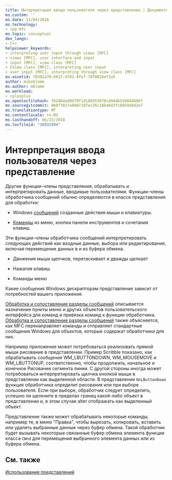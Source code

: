 ```yaml
---
title: Интерпретация ввода пользователя через представление | Документы Microsoft
ms.custom: ''
ms.date: 11/04/2016
ms.technology:
- cpp-mfc
ms.topic: conceptual
dev_langs:
- C++
helpviewer_keywords:
- interpreting user input through views [MFC]
- views [MFC], user interface and input
- input [MFC], view class [MFC]
- CView class [MFC], interpreting user input
- user input [MFC], interpreting through view class [MFC]
ms.assetid: f0302a70-661f-4781-8fe7-78f082bef2a5
author: mikeblome
ms.author: mblome
ms.workload:
- cplusplus
ms.openlocfilehash: f62d64ed9479f1d1003536f8c4944b53d04d696f
ms.sourcegitcommit: 060f381fe0807107ec26c18b46d3fcb859d8d2e7
ms.translationtype: MT
ms.contentlocale: ru-RU
ms.lasthandoff: 06/25/2018
ms.locfileid: "36931994"
---
```

# <a name="interpreting-user-input-through-a-view"></a>Интерпретация ввода пользователя через представление
Другие функции-члены представления, обрабатывать и интерпретировать данные, вводимые пользователями. Функции-члены обработчика сообщений обычно определяются в классе представления для обработки:  
  
-   Windows [сообщений](../mfc/messages.md) созданные действия мыши и клавиатуры.  
  
-   [Команды](../mfc/user-interface-objects-and-command-ids.md) из меню, кнопки панели инструментов и сочетания клавиш.  
  
 Эти функции-члены обработчика сообщений интерпретировать следующих действий как входные данные, выбора или редактирования, включая перемещение данных в и из буфера обмена.  
  
-   Движения мыши щелчков, перетаскивает и дважды щелкает  
  
-   Нажатия клавиш  
  
-   Команды меню  
  
 Какие сообщения Windows дескрипторам представление зависит от потребностей вашего приложения.  
  
 [Обработка и сопоставление разделы сообщений](../mfc/message-handling-and-mapping.md) описывается назначение пункты меню и других объектов пользовательского интерфейса для команд и привязка команд к функции обработчика. [Обработка и сопоставление разделы сообщений](../mfc/message-handling-and-mapping.md) также объясняется, как MFC перенаправляет команды и отправляет стандартные сообщения Windows для объектов, которые содержат обработчики для них.  
  
 Например приложение может потребоваться реализовать прямой мыши рисование в представлении. Пример Scribble показано, как обрабатывать сообщения WM_LBUTTONDOWN, WM_MOUSEMOVE и WM_LBUTTONUP, соответственно, чтобы продолжить, начальное и конечное Рисование сегмента линии. С другой стороны иногда может потребоваться интерпретировать щелчка кнопкой мыши в представлении как выделенной области. В представлении `OnLButtonDown` функция обработчика определит рисования или при выборе пользователя. Если при выборе, обработчик следует определить, успешно ли щелкните в пределах границ какой-либо объект в представлении и, в этом случае alter отображать как выделенный объект.  
  
 Представление также может обрабатывать некоторые команды, например те, в меню "Правка", чтобы вырезать, копировать, вставить или удалить выбранные данные через буфер обмена. Такой обработчик будет вызывать некоторые связанные буфер обмена элемента функции класса `CWnd` для перемещения выбранного элемента данных или из буфера обмена.  
  
## <a name="see-also"></a>См. также  
 [Использование представлений](../mfc/using-views.md)

